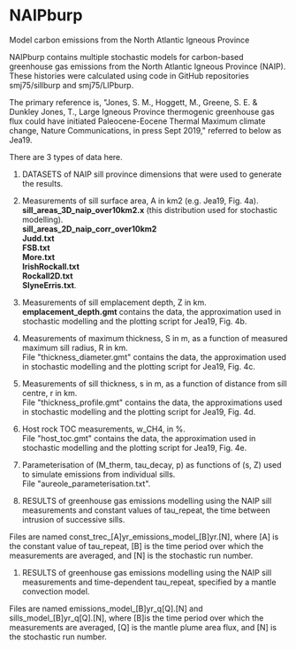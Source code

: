 # NAIPburp
Model carbon emissions from the North Atlantic Igneous Province

NAIPburp contains multiple stochastic models for carbon-based greenhouse gas emissions from the North Atlantic Igneous Province (NAIP).  These histories were calculated using code in GitHub repositories smj75/sillburp and smj75/LIPburp.  

The primary reference is, "Jones, S. M., Hoggett, M., Greene, S. E. & Dunkley Jones, T.,  Large Igneous Province thermogenic greenhouse gas flux could have initiated Paleocene-Eocene Thermal Maximum climate change, Nature Communications, in press Sept 2019," referred to below as Jea19.

There are 3 types of data here.

1.  DATASETS of NAIP sill province dimensions that were used to generate the results.  
  
  1.  Measurements of sill surface area, A in km2 (e.g. Jea19, Fig. 4a).\
**sill_areas_3D_naip_over10km2.x** (this distribution used for stochastic modelling).\
**sill_areas_2D_naip_corr_over10km2**\
**Judd.txt**\
**FSB.txt**\
**More.txt**\
**IrishRockall.txt**\
**Rockall2D.txt**\
**SlyneErris.txt**.


 1.  Measurements of sill emplacement depth, Z in km.\
**emplacement_depth.gmt** contains the data, the approximation used in stochastic modelling and the plotting script for Jea19, Fig. 4b.  
  
 1.  Measurements of maximum thickness, S in m, as a function of measured maximum sill radius, R in km.\
File "thickness_diameter.gmt" contains the data, the approximation used in stochastic modelling and the plotting script for Jea19, Fig. 4c.  
  
 1.  Measurements of sill thickness, s in m, as a function of distance from sill centre, r in km.\
File "thickness_profile.gmt" contains the data, the approximations used in stochastic modelling and the plotting script for Jea19, Fig. 4d.  

 1.  Host rock TOC measurements, w_CH4, in %.\
File "host_toc.gmt" contains the data, the approximation used in stochastic modelling and the plotting script for Jea19, Fig. 4e.  

 1.  Parameterisation of (M_therm, tau_decay, p) as functions of (s, Z) used to simulate emissions from individual sills.\
File "aureole_parameterisation.txt".


1. RESULTS of greenhouse gas emissions modelling using the NAIP sill measurements and constant values of tau_repeat, the time between intrusion of successive sills.  

Files are named const_trec_[A]yr_emissions_model_[B]yr.[N], where [A] is the constant value of tau_repeat, [B] is the time period over which the measurements are averaged, and [N] is the stochastic run number.   


1. RESULTS of greenhouse gas emissions modelling using the NAIP sill measurements and time-dependent tau_repeat, specified by a mantle convection model.  

Files are named emissions_model_[B]yr_q[Q].[N] and sills_model_[B]yr_q[Q].[N], where [B]is the time period over which the measurements are averaged, [Q] is the mantle plume area flux, and [N] is the stochastic run number.  
